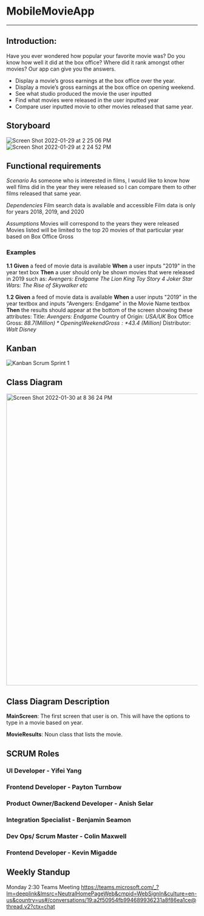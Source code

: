# MobileMovieApp

- - -

## Introduction:

Have you ever wondered how popular your favorite movie was? Do you know how well it did at the box office? Where did it rank amongst other movies? Our app can give you the answers.

- Display a movie’s gross earnings at the box office over the year.
- Display a movie’s gross earnings at the box office on opening weekend.
- See what studio produced the movie the user inputted
- Find what movies were released in the user inputted year
- Compare user inputted movie to other movies released that same year.


## Storyboard
![Screen Shot 2022-01-29 at 2 25 06 PM](https://user-images.githubusercontent.com/95194573/151718807-16a5cb4a-8e03-4a84-be1d-02e58011371b.png)
![Screen Shot 2022-01-29 at 2 24 52 PM](https://user-images.githubusercontent.com/95194573/151718830-cef1c680-635f-4803-959d-2f329eccfe4a.png)

## Functional requirements
*Scenario*
As someone who is interested in films, I would like to know how well films did in the year they were released so I can compare them to other films released that same year. 

*Dependencies*
Film search data is available and accessible
Film data is only for years 2018, 2019, and 2020

*Assumptions*
Movies will correspond to the years they were released
Movies listed will be limited to the top 20 movies of that particular year based on Box Office Gross

### Examples
**1.1**
**Given** a feed of movie data is available
**When** a user inputs "2019" in the year text box
**Then** a user should only be shown movies that were released in 2019 such as:
*Avengers: Endgame*
*The Lion King*
*Toy Story 4*
*Joker*
*Star Wars: The Rise of Skywalker*
*etc*

**1.2**
**Given** a feed of movie data is available
**When** a user inputs "2019" in the year textbox and inputs "Avengers: Endgame" in the Movie Name textbox
**Then** the results should appear at the bottom of the screen showing these attributes:
Title: *Avengers: Endgame*
Country of Origin: *USA/UK*
Box Office Gross: *$88.7 (Million)*
Opening Weekend Gross: *$43.4 (Million)*
Distributor: *Walt Disney*

## Kanban 
![Kanban Scrum Sprint 1](https://user-images.githubusercontent.com/95194573/151726811-aa13e5e4-cf79-4be3-a37b-155f0b5001f3.png)

## Class Diagram 

<img width="766" alt="Screen Shot 2022-01-30 at 8 36 24 PM" src="https://user-images.githubusercontent.com/83935603/151727871-8e870c51-0b53-403e-b9b7-86455f202fc4.png">

## Class Diagram Description 

**MainScreen**: The first screen that user is on. This will have the options to type in a movie based on year.

**MovieResults**: Noun class that lists the movie.



## SCRUM Roles
### UI Developer - Yifei Yang
### Frontend Developer - Payton Turnbow
### Product Owner/Backend Developer - Anish Selar
### Integration Specialist - Benjamin Seamon
### Dev Ops/ Scrum Master - Colin Maxwell
### Frontend Developer - Kevin Migadde

## Weekly Standup
Monday 2:30 Teams Meeting
https://teams.microsoft.com/_?lm=deeplink&lmsrc=NeutralHomePageWeb&cmpid=WebSignIn&culture=en-us&country=us#/conversations/19:a2f50954fb994689936231a8f86ea1ce@thread.v2?ctx=chat 










